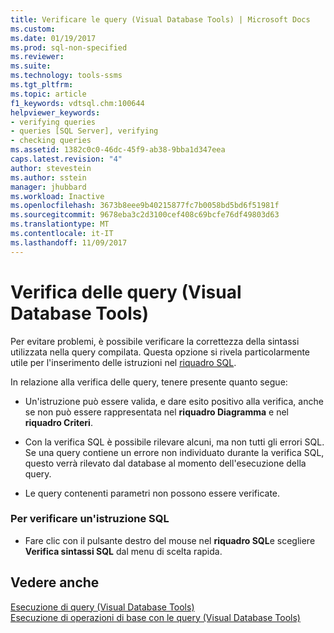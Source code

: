 ```yaml
---
title: Verificare le query (Visual Database Tools) | Microsoft Docs
ms.custom: 
ms.date: 01/19/2017
ms.prod: sql-non-specified
ms.reviewer: 
ms.suite: 
ms.technology: tools-ssms
ms.tgt_pltfrm: 
ms.topic: article
f1_keywords: vdtsql.chm:100644
helpviewer_keywords:
- verifying queries
- queries [SQL Server], verifying
- checking queries
ms.assetid: 1382c0c0-46dc-45f9-ab38-9bba1d347eea
caps.latest.revision: "4"
author: stevestein
ms.author: sstein
manager: jhubbard
ms.workload: Inactive
ms.openlocfilehash: 3673b8eee9b40215877fc7b0058bd5bd6f51981f
ms.sourcegitcommit: 9678eba3c2d3100cef408c69bcfe76df49803d63
ms.translationtype: MT
ms.contentlocale: it-IT
ms.lasthandoff: 11/09/2017
---
```

# <a name="verify-queries-visual-database-tools"></a>Verifica delle query (Visual Database Tools)
Per evitare problemi, è possibile verificare la correttezza della sintassi utilizzata nella query compilata. Questa opzione si rivela particolarmente utile per l'inserimento delle istruzioni nel [riquadro SQL](../../ssms/visual-db-tools/sql-pane-visual-database-tools.md).  
  
In relazione alla verifica delle query, tenere presente quanto segue:  
  
-   Un'istruzione può essere valida, e dare esito positivo alla verifica, anche se non può essere rappresentata nel **riquadro Diagramma** e nel **riquadro Criteri**.  
  
-   Con la verifica SQL è possibile rilevare alcuni, ma non tutti gli errori SQL. Se una query contiene un errore non individuato durante la verifica SQL, questo verrà rilevato dal database al momento dell'esecuzione della query.  
  
-   Le query contenenti parametri non possono essere verificate.  
  
### <a name="to-verify-an-sql-statement"></a>Per verificare un'istruzione SQL  
  
-   Fare clic con il pulsante destro del mouse nel **riquadro SQL**e scegliere **Verifica sintassi SQL** dal menu di scelta rapida.  
  
## <a name="see-also"></a>Vedere anche  
[Esecuzione di query &#40;Visual Database Tools&#41;](../../ssms/visual-db-tools/run-queries-visual-database-tools.md)  
[Esecuzione di operazioni di base con le query &#40;Visual Database Tools&#41;](../../ssms/visual-db-tools/perform-basic-operations-with-queries-visual-database-tools.md)  
  
